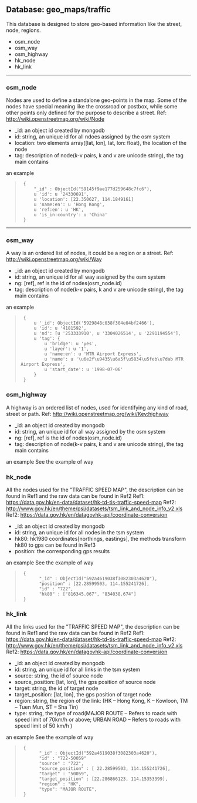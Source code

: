 ## Database: geo_maps/traffic
This database is designed to store geo-based information like the street, node, regions.

- osm_node
- osm_way
- osm_highway
- hk_node
- hk_link

***
### osm_node
Nodes are used to define a standalone geo-points in the map. Some of the nodes have special meaning like the crossroad or postbox, while some other points only defined for the purpose to describe a street. 
Ref: http://wiki.openstreetmap.org/wiki/Node

  * _id: an object id created by mongodb
  * id: string, an unique id for all ndoes assigned by the osm system
  * location: two elements array([lat, lon], lat, lon: float), the location of the node
  * tag: description of node(k-v pairs, k and v are unicode string), the tag main contains
    

an example
>      {
>          "_id" : ObjectId("59145f9ae177d259648c7fc6"),
>          u 'id': u '24330691',
>          u 'location': [22.350627, 114.1849161]
>          u 'name:en': u 'Hong Kong',
>          u 'ref:en': u 'HK',
>          u 'is_in:country': u 'China'
>      }

***
### osm_way
A way is an ordered list of nodes, it could be a region or a street. 
Ref: http://wiki.openstreetmap.org/wiki/Way

  * _id: an object id created by mongodb
  * id: string, an unique id for all way assigned by the osm system
  * ng: [ref], ref is the id of nodes(osm_node.id)
  * tag: description of node(k-v pairs, k and v are unicode string), the tag main contains

an example
>      {
>          u '_id': ObjectId('5929848c038f304e04bf2466'),
>          u 'id': u '4181592',
>          u 'nd': [u '253333910', u '3304026514', u '2291194554'],
>          u 'tag': {
>		       u 'bridge': u 'yes',
>		       u 'layer': u '1',
>		       u 'name:en': u 'MTR Airport Express',
>		       u 'name': u '\u6e2f\u9435\u6a5f\u5834\u5feb\u7dab MTR Airport Express',
>		       u 'start_date': u '1998-07-06'
>	       }
>      }

### osm_highway
A highway is an ordered list of nodes, used for identifying any kind of road, street or path. 
Ref: http://wiki.openstreetmap.org/wiki/Key:highway

  * _id: an object id created by mongodb
  * id: string, an unique id for all way assigned by the osm system
  * ng: [ref], ref is the id of nodes(osm_node.id)
  * tag: description of node(k-v pairs, k and v are unicode string), the tag main contains

an example
See the example of way

### hk_node
All the nodes used for the "TRAFFIC SPEED MAP", the description can be found in Ref1 and the raw data can be found in Ref2
Ref1: https://data.gov.hk/en-data/dataset/hk-td-tis-traffic-speed-map
Ref2: http://www.gov.hk/en/theme/psi/datasets/tsm_link_and_node_info_v2.xls
Ref2: https://data.gov.hk/en/datagovhk-api/coordinate-conversion

  * _id: an object id created by mongodb
  * id: string, an unique id for all nodes in the tsm system
  * hk80: hk1980 coordinates[northings, eastings], the methods transform hk80 to gps can be found in Ref3  
  * position: the corresponding gps results

an example
See the example of way
>      {
>            "_id" : ObjectId("592a4619038f3082303a4620"),
>            "position" : [22.28599503, 114.155241726],
>            "id" : "722",
>            "hk80" : ["816345.067", "834038.674"]
>      }

### hk_link
All the links used for the "TRAFFIC SPEED MAP", the description can be found in Ref1 and the raw data can be found in Ref2
Ref1: https://data.gov.hk/en-data/dataset/hk-td-tis-traffic-speed-map
Ref2: http://www.gov.hk/en/theme/psi/datasets/tsm_link_and_node_info_v2.xls
Ref2: https://data.gov.hk/en/datagovhk-api/coordinate-conversion

  * _id: an object id created by mongodb
  * id: string, an unique id for all links in the tsm system
  * source: string, the id of source node
  * source_position: [lat, lon], the gps position of source node  
  * target: string, the id of target node
  * target_position: [lat, lon], the gps position of target node  
  * region: string, the region of the link: (HK – Hong Kong, K – Kowloon, TM – Tuen Mun, ST – Sha Tin)
  * type: string, the type of road(MAJOR ROUTE – Refers to roads with speed limit of 70km/h or above; URBAN ROAD – Refers to roads with speed limit of 50 km/h )


an example
See the example of way
>      {
>            "_id" : ObjectId("592a4619038f3082303a4620"),
>            "id" : "722-50059"
>            "source" : "722",
>            "source_position" : [ 22.28599503, 114.155241726],
>            "target" : "50059",
>            "target_position" : [22.286866123, 114.15353399],
>            "region" : "HK",
>            "type": "MAJOR ROUTE",
>      }


